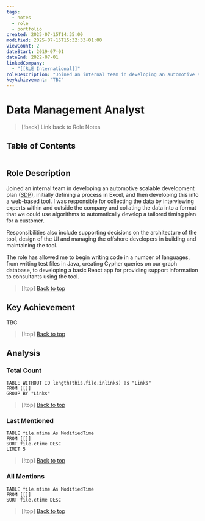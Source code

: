 ```yaml
---
tags:
  - notes
  - role
  - portfolio
created: 2025-07-15T14:35:00
modified: 2025-07-15T15:32:33+01:00
viewCount: 2
dateStart: 2019-07-01
dateEnd: 2022-07-01
linkedCompany:
  - "[[RLE International]]"
roleDescription: "Joined an internal team in developing an automotive scalable development plan (<a href=\"https://sdp.rle.de/#home\">SDP</a>), initially defining a process in <span class=\"theme-link\">Excel</span>, and then developing this into a web-based tool. I was responsible for collecting the data by interviewing experts within and outside the company and collating the data into a format that we could use algorithms to automatically develop a tailored timing plan for a customer.\nResponsibilities also include supporting decisions on the architecture of the tool, design of the <span class=\"theme-link\">UI</span> and managing the offshore developers in building and maintaining the tool.\nThe role has allowed me to begin writing code in a number of languages, from writing test files in <span class=\"theme-link\">Java</span>, creating <span class=\"theme-link\">Cypher</span> queries on our graph database, to developing a basic <span class=\"theme-link\">React</span> app for providing support information to consultants using the tool."
keyAchievement: "TBC"
---
```

# Data Management Analyst

> [!back] Link back to <span class="theme-link">Role Notes</span>

## Table of Contents
```table-of-contents
```

## Role Description

Joined an internal team in developing an automotive scalable development plan ([SDP](https://sdp.rle.de/#home)), initially defining a process in <span class="theme-link">Excel</span>, and then developing this into a web-based tool. I was responsible for collecting the data by interviewing experts within and outside the company and collating the data into a format that we could use algorithms to automatically develop a tailored timing plan for a customer.

Responsibilities also include supporting decisions on the architecture of the tool, design of the <span class="theme-link">UI</span> and managing the offshore developers in building and maintaining the tool.

The role has allowed me to begin writing code in a number of languages, from writing test files in <span class="theme-link">Java</span>, creating <span class="theme-link">Cypher</span> queries on our graph database, to developing a basic <span class="theme-link">React</span> app for providing support information to consultants using the tool.

>[!top] [Back to top](#Table%20of%20Contents)

## Key Achievement

TBC

>[!top] [Back to top](#Table%20of%20Contents)

## Analysis

### Total Count

```dataview
TABLE WITHOUT ID length(this.file.inlinks) as "Links"
FROM [[]]
GROUP BY "Links"
```

>[!top] [Back to top](#Table%20of%20Contents)

### Last Mentioned

```dataview
TABLE file.mtime As ModifiedTime
FROM [[]]
SORT file.ctime DESC
LIMIT 5
```

>[!top] [Back to top](#Table%20of%20Contents)

### All Mentions

```dataview
TABLE file.mtime As ModifiedTime
FROM [[]]
SORT file.ctime DESC
```

>[!top] [Back to top](#Table%20of%20Contents)